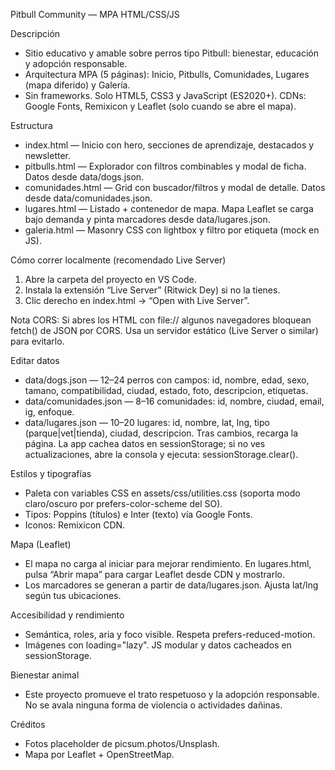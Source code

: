 Pitbull Community — MPA HTML/CSS/JS

Descripción
- Sitio educativo y amable sobre perros tipo Pitbull: bienestar, educación y adopción responsable.
- Arquitectura MPA (5 páginas): Inicio, Pitbulls, Comunidades, Lugares (mapa diferido) y Galería.
- Sin frameworks. Solo HTML5, CSS3 y JavaScript (ES2020+). CDNs: Google Fonts, Remixicon y Leaflet (solo cuando se abre el mapa).

Estructura
- index.html — Inicio con hero, secciones de aprendizaje, destacados y newsletter.
- pitbulls.html — Explorador con filtros combinables y modal de ficha. Datos desde data/dogs.json.
- comunidades.html — Grid con buscador/filtros y modal de detalle. Datos desde data/comunidades.json.
- lugares.html — Listado + contenedor de mapa. Mapa Leaflet se carga bajo demanda y pinta marcadores desde data/lugares.json.
- galeria.html — Masonry CSS con lightbox y filtro por etiqueta (mock en JS).

Cómo correr localmente (recomendado Live Server)
1) Abre la carpeta del proyecto en VS Code.
2) Instala la extensión “Live Server” (Ritwick Dey) si no la tienes.
3) Clic derecho en index.html → “Open with Live Server”.

Nota CORS: Si abres los HTML con file:// algunos navegadores bloquean fetch() de JSON por CORS. Usa un servidor estático (Live Server o similar) para evitarlo.

Editar datos
- data/dogs.json — 12–24 perros con campos: id, nombre, edad, sexo, tamano, compatibilidad, ciudad, estado, foto, descripcion, etiquetas.
- data/comunidades.json — 8–16 comunidades: id, nombre, ciudad, email, ig, enfoque.
- data/lugares.json — 10–20 lugares: id, nombre, lat, lng, tipo (parque|vet|tienda), ciudad, descripcion.
Tras cambios, recarga la página. La app cachea datos en sessionStorage; si no ves actualizaciones, abre la consola y ejecuta: sessionStorage.clear().

Estilos y tipografías
- Paleta con variables CSS en assets/css/utilities.css (soporta modo claro/oscuro por prefers-color-scheme del SO).
- Tipos: Poppins (títulos) e Inter (texto) vía Google Fonts.
- Iconos: Remixicon CDN.

Mapa (Leaflet)
- El mapa no carga al iniciar para mejorar rendimiento. En lugares.html, pulsa “Abrir mapa” para cargar Leaflet desde CDN y mostrarlo.
- Los marcadores se generan a partir de data/lugares.json. Ajusta lat/lng según tus ubicaciones.

Accesibilidad y rendimiento
- Semántica, roles, aria y foco visible. Respeta prefers-reduced-motion.
- Imágenes con loading="lazy". JS modular y datos cacheados en sessionStorage.

Bienestar animal
- Este proyecto promueve el trato respetuoso y la adopción responsable. No se avala ninguna forma de violencia o actividades dañinas.

Créditos
- Fotos placeholder de picsum.photos/Unsplash.
- Mapa por Leaflet + OpenStreetMap.
